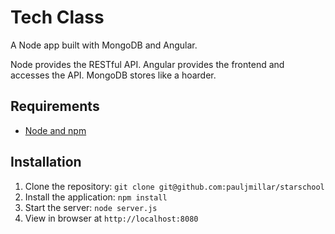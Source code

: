 # Tech Class

A Node app built with MongoDB and Angular. 

Node provides the RESTful API. Angular provides the frontend and accesses the API. MongoDB stores like a hoarder.

## Requirements

- [Node and npm](http://nodejs.org)

## Installation

1. Clone the repository: `git clone git@github.com:pauljmillar/starschool`
2. Install the application: `npm install`
3. Start the server: `node server.js`
4. View in browser at `http://localhost:8080`